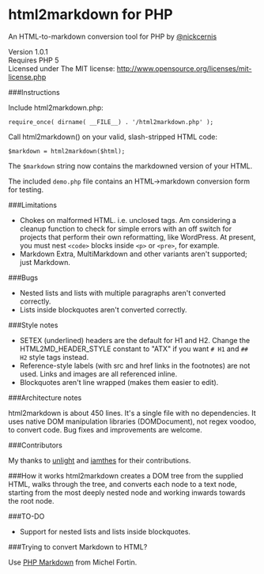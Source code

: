 html2markdown for PHP
=====================

An HTML-to-markdown conversion tool for PHP by [@nickcernis](http://twitter.com/nickcernis) 

Version 1.0.1  
Requires PHP 5  
Licensed under The MIT license: http://www.opensource.org/licenses/mit-license.php

###Instructions

Include html2markdown.php:
	
	require_once( dirname( __FILE__) . '/html2markdown.php' );
       
Call html2markdown() on your valid, slash-stripped HTML code:

    $markdown = html2markdown($html);
    
The `$markdown` string now contains the markdowned version of your HTML.

The included `demo.php` file contains an HTML->markdown conversion form for testing.

###Limitations

- Chokes on malformed HTML. i.e. unclosed tags. Am considering a cleanup function to check for simple errors with an off switch for projects that perform their own reformatting, like WordPress. At present, you must nest `<code>` blocks inside `<p>` or `<pre>`, for example.
- Markdown Extra, MultiMarkdown and other variants aren't supported; just Markdown.

###Bugs

- Nested lists and lists with multiple paragraphs aren't converted correctly.
- Lists inside blockquotes aren't converted correctly.

###Style notes

- SETEX (underlined) headers are the default for H1 and H2. Change the HTML2MD_HEADER_STYLE constant to "ATX" if you want `# H1` and `## H2` style tags instead.
- Reference-style labels (with src and href links in the footnotes) are not used. Links and images are all referenced inline.
- Blockquotes aren't line wrapped (makes them easier to edit).

###Architecture notes

html2markdown is about 450 lines. It's a single file with no dependencies. It uses native DOM manipulation libraries (DOMDocument), not regex voodoo, 
to convert code. Bug fixes and improvements are welcome.

###Contributors

My thanks to [unlight](https://github.com/unlight) and [iamthes](https://github.com/iamthes) for their contributions.

###How it works
html2markdown creates a DOM tree from the supplied HTML, walks through the tree, and converts each node to a text node, starting from the most deeply nested node and working inwards towards the root node.


###TO-DO

- Support for nested lists and lists inside blockquotes.

###Trying to convert Markdown to HTML?

Use [PHP Markdown](http://michelf.com/projects/php-markdown/) from Michel Fortin.

